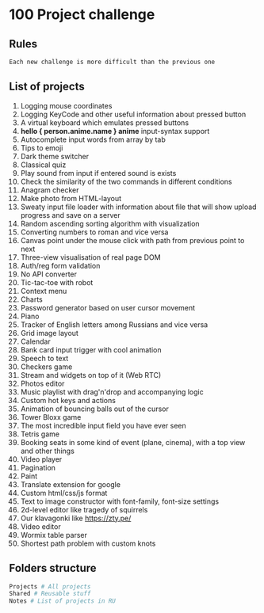 # 100 Project challenge

## Rules
```bash
Each new challenge is more difficult than the previous one
```

## List of projects
1. Logging mouse coordinates
2. Logging KeyCode and other useful information about pressed button
3. A virtual keyboard which emulates pressed buttons
4. **hello { person.anime.name } anime** input-syntax support
5. Autocomplete input words from array by tab
6. Tips to emoji
7. Dark theme switcher
8. Classical quiz
9. Play sound from input if entered sound is exists
10. Check the similarity of the two commands in different conditions
11. Anagram checker
12. Make photo from HTML-layout
13. Sweaty input file loader with information about file that will show upload progress and save on a server
14. Random ascending sorting algorithm with visualization
15. Converting numbers to roman and vice versa
16. Canvas point under the mouse click with path from previous point to next
17. Three-view visualisation of real page DOM
18. Auth/reg form validation
19. No API converter
20. Tic-tac-toe with robot
21. Context menu
22. Charts
23. Password generator based on user cursor movement
24. Piano
25. Tracker of English letters among Russians and vice versa
26. Grid image layout
27. Calendar 
28. Bank card input trigger with cool animation
29. Speech to text
30. Checkers game
31. Stream and widgets on top of it (Web RTC) 
32. Photos editor
33. Music playlist with drag'n'drop and accompanying logic
34. Custom hot keys and actions
35. Animation of bouncing balls out of the cursor
36. Tower Bloxx game
37. The most incredible input field you have ever seen
38. Tetris game
39. Booking seats in some kind of event (plane, cinema), with a top view and other things
40. Video player
41. Pagination
42. Paint
43. Translate extension for google
44. Custom html/css/js format
45. Text to image constructor with font-family, font-size settings
46. 2d-level editor like tragedy of squirrels
47. Our klavagonki like https://zty.pe/
48. Video editor
49. Wormix table parser
50. Shortest path problem with custom knots

## Folders structure
```python
Projects # All projects
Shared # Reusable stuff
Notes # List of projects in RU
```
